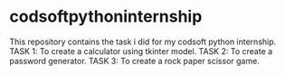 # codsoftpythoninternship
This repository  contains the task i did for my codsoft python internship.
TASK 1: To create a calculator using tkinter model.
TASK 2: To create a password generator.
TASK 3: To create a rock paper scissor game.
